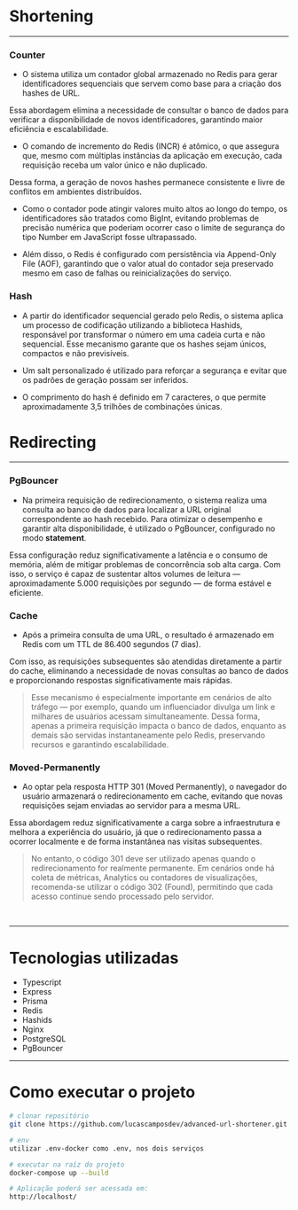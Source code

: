 # Shortening
---
### Counter

- O sistema utiliza um contador global armazenado no Redis para gerar identificadores sequenciais que servem como base para a criação dos hashes de URL.

Essa abordagem elimina a necessidade de consultar o banco de dados para verificar a disponibilidade de novos identificadores, garantindo maior eficiência e escalabilidade.

- O comando de incremento do Redis (INCR) é atômico, o que assegura que, mesmo com múltiplas instâncias da aplicação em execução, cada requisição receba um valor único e não duplicado.

Dessa forma, a geração de novos hashes permanece consistente e livre de conflitos em ambientes distribuídos.

- Como o contador pode atingir valores muito altos ao longo do tempo, os identificadores são tratados como BigInt, evitando problemas de precisão numérica que poderiam ocorrer caso o limite de segurança do tipo Number em JavaScript fosse ultrapassado.

- Além disso, o Redis é configurado com persistência via Append-Only File (AOF), garantindo que o valor atual do contador seja preservado mesmo em caso de falhas ou reinicializações do serviço.

### Hash

- A partir do identificador sequencial gerado pelo Redis, o sistema aplica um processo de codificação utilizando a biblioteca Hashids, responsável por transformar o número em uma cadeia curta e não sequencial. Esse mecanismo garante que os hashes sejam únicos, compactos e não previsíveis.

- Um salt personalizado é utilizado para reforçar a segurança e evitar que os padrões de geração possam ser inferidos.

- O comprimento do hash é definido em 7 caracteres, o que permite aproximadamente 3,5 trilhões de combinações únicas.


# Redirecting
---

### PgBouncer

- Na primeira requisição de redirecionamento, o sistema realiza uma consulta ao banco de dados para localizar a URL original correspondente ao hash recebido.
Para otimizar o desempenho e garantir alta disponibilidade, é utilizado o PgBouncer, configurado no modo <b>statement</b>.

Essa configuração reduz significativamente a latência e o consumo de memória, além de mitigar problemas de concorrência sob alta carga.
Com isso, o serviço é capaz de sustentar altos volumes de leitura — aproximadamente 5.000 requisições por segundo — de forma estável e eficiente.

### Cache

- Após a primeira consulta de uma URL, o resultado é armazenado em Redis com um TTL de 86.400 segundos (7 dias).

Com isso, as requisições subsequentes são atendidas diretamente a partir do cache, eliminando a necessidade de novas consultas ao banco de dados e proporcionando respostas significativamente mais rápidas.
<br>
>Esse mecanismo é especialmente importante em cenários de alto tráfego — por exemplo, quando um influenciador divulga um link e milhares de usuários acessam simultaneamente.
Dessa forma, apenas a primeira requisição impacta o banco de dados, enquanto as demais são servidas instantaneamente pelo Redis, preservando recursos e garantindo escalabilidade.

### Moved-Permanently

- Ao optar pela resposta HTTP 301 (Moved Permanently), o navegador do usuário armazenará o redirecionamento em cache, evitando que novas requisições sejam enviadas ao servidor para a mesma URL.

Essa abordagem reduz significativamente a carga sobre a infraestrutura e melhora a experiência do usuário, já que o redirecionamento passa a ocorrer localmente e de forma instantânea nas visitas subsequentes.
<br>
> No entanto, o código 301 deve ser utilizado apenas quando o redirecionamento for realmente permanente.
Em cenários onde há coleta de métricas, Analytics ou contadores de visualizações, recomenda-se utilizar o código 302 (Found), permitindo que cada acesso continue sendo processado pelo servidor.
<br>

---

# Tecnologias utilizadas

- Typescript
- Express 
- Prisma 
- Redis 
- Hashids
- Nginx
- PostgreSQL
- PgBouncer

---

# Como executar o projeto

```bash
# clonar repositório
git clone https://github.com/lucascamposdev/advanced-url-shortener.git

# env
utilizar .env-docker como .env, nos dois serviços

# executar na raíz do projeto
docker-compose up --build

# Aplicação poderá ser acessada em:
http://localhost/
```



